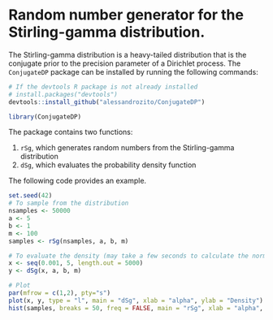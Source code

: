 # Random number generator for the Stirling-gamma distribution. 

The Stirling-gamma distribution is a heavy-tailed distribution that is the conjugate prior to the precision parameter of a Dirichlet process. 
The `ConjugateDP` package can be installed by running the following commands:
```r
# If the devtools R package is not already installed
# install.packages("devtools")
devtools::install_github("alessandrozito/ConjugateDP")

library(ConjugateDP)
```
The package contains two functions: 
  1) `rSg`, which generates random numbers from the Stirling-gamma distribution
  2) `dSg`, which evaluates the probability density function

The following code provides an example.

```r
set.seed(42)
# To sample from the distribution
nsamples <- 50000
a <- 5
b <- 1
m <- 100
samples <- rSg(nsamples, a, b, m)

# To evaluate the density (may take a few seconds to calculate the normalizing constant)
x <- seq(0.001, 5, length.out = 5000)
y <- dSg(x, a, b, m)

# Plot 
par(mfrow = c(1,2), pty="s")
plot(x, y, type = "l", main = "dSg", xlab = "alpha", ylab = "Density")
hist(samples, breaks = 50, freq = FALSE, main = "rSg", xlab = "alpha", ylab = "Density")
```





